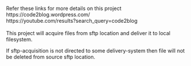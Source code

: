 <br>
	Refer these links for more details on this project <br>
		https://code2blog.wordpress.com/  <br>
		https://youtube.com/results?search_query=code2blog <br>
		
<br>
This project will acquire files from sftp location and deliver it to local filesystem.

If sftp-acquisition is not directed to some delivery-system then file will not be deleted from source sftp location. 
